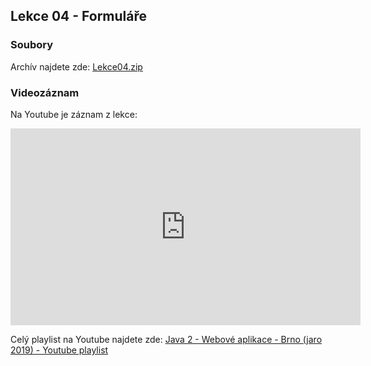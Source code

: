 Lekce 04 - Formuláře
--------------------

### Soubory

Archív najdete zde: [Lekce04.zip](/data/2019-jaro/java2/Lekce04.zip)


### Videozáznam

Na Youtube je záznam z lekce:

<iframe width="560" height="315"
	src="https://www.youtube.com/embed/-Bg8wCblLsg"
	frameborder="0"
	allowfullscreen></iframe>

Celý playlist na Youtube najdete zde:
[Java 2 - Webové aplikace - Brno (jaro 2019) - Youtube playlist](https://www.youtube.com/playlist?list=PLTCx5oiCrIJ7I5m_zJtjZoLS-pxSi859Z)
